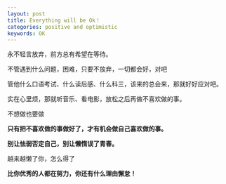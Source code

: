 ```yaml
---
layout: post
title: Everything will be Ok！
categories: positive and optimistic
keywords: OK
---
```

永不轻言放弃，前方总有希望在等待。

不管遇到什么问题，困难，只要不放弃，一切都会好，对吧

管他什么口语考试、什么读后感、什么科三，该来的总会来，那就好好应对吧。

实在心里烦，那就听音乐、看电影，放松之后再做不喜欢做的事。

不想做也要做

**只有把不喜欢做的事做好了，才有机会做自己喜欢做的事。**

**别让怯弱否定自己，别让懒惰误了青春。**

越来越懒了你，怎么得了

**比你优秀的人都在努力，你还有什么理由懈怠！**

